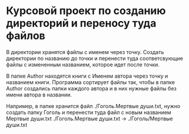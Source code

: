 # Курсовой проект по созданию директорий и переносу туда файлов

В директории хранятся файлы с именем через точку. Создать директории по названию до точки и перенести туда соответсвующие файлы с измененным названием, которое идет после точки.

В папке Author находятся книги с Именем автора через точку и названием книги.
Программа сортирует файлы так, чтобы в папке Author создались папки каждого автора и в них нужные файлы без имени автора в названии.

Например, в папке хранится файл ./Гоголь.Мертвые души.txt, нужно создать папку Гоголь и перенести туда файл с новым названием Мертвые души.txt
./Гоголь.Мертвые души.txt -> ./Гоголь/Мертвые души.txt 
